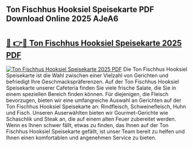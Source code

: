 ## Ton Fischhus Hooksiel Speisekarte PDF Download Online 2025 AJeA6

# <h2><a href="http://gcbthh.nevu.top/?p=Ton+Fischhus+Hooksiel+Speisekarte">🔗 👉🔴 Ton Fischhus Hooksiel Speisekarte 2025 PDF</a></h2>

[![Ton Fischhus Hooksiel Speisekarte 2025 PDF](https://i.imgur.com/dBaPXMq.png)](http://gcbthh.nevu.top/?p=Ton+Fischhus+Hooksiel+Speisekarte)
Die Ton Fischhus Hooksiel Speisekarte ist die Wahl zwischen einer Vielzahl von Gerichten und befriedigt Ihre Geschmackspräferenzen. Auf der Ton Fischhus Hooksiel Speisekarte unserer Cafeteria finden Sie viele frische Salate, die Sie in einem speziellen Bereich finden können. Für diejenigen, die Fleisch bevorzugen, bieten wir eine umfangreiche Auswahl an Gerichten auf der Ton Fischhus Hooksiel Speisekarte an: Rindfleisch, Schweinefleisch, Huhn und Fisch. Unseren Auserwählten bieten wir Gourmet-Gerichte wie Schaschlik und Steak an, die auf einem alten Feuer zubereitet werden. Wenn es Ihnen schwer fällt, etwas zu finden, das Ihnen auf der Ton Fischhus Hooksiel Speisekarte gefällt, ist unser Team bereit zu helfen und Ihnen einen komfortablen und angenehmen Service zu bieten.
